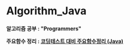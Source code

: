 # Algorithm_Java

<h4> 알고리즘 공부 : "Programmers"

주요함수 정리 : [코딩테스트 대비 주요함수정리 (Java)](https://github.com/hzee97/Algorithm_Java/blob/main/%EC%BD%94%EB%94%A9%ED%85%8C%EC%8A%A4%ED%8A%B8_Java/%EC%A3%BC%EC%9A%94%ED%95%A8%EC%88%98.md)
